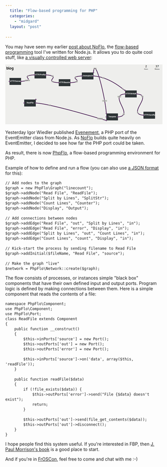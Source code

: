 ```yaml
---
  title: "Flow-based programming for PHP"
  categories: 
    - "midgard"
  layout: "post"

---
```

You may have seen my earlier [post about NoFlo](http://bergie.iki.fi/blog/desktop_summit_flow-based_programming/), the [flow-based programming](http://en.wikipedia.org/wiki/Flow-based_programming) tool I've written for Node.js. It allows you to do quite cool stuff, like [a visually controlled web server](http://universalruntime.tumblr.com/post/8998693776/node-js-powered-web-server-written-with-the-noflo):

![NoFlo-powered web server](/files/tumblr_lq12x0Sf481qies3uo1_500.png)

Yesterday Igor Wiedler published [Evenement](https://github.com/igorw/Evenement), a PHP port of the EventEmitter class from Node.js. As [NoFlo](https://github.com/bergie/noflo) builds quite heavily on EventEmitter, I decided to see how far the PHP port could be taken.

As result, there is now [PhpFlo](https://github.com/bergie/phpflo), a flow-based programming environment for PHP.

Example of how to define and run a flow (you can also use [a JSON format](https://github.com/bergie/phpflo/blob/master/examples/linecount/count.json) for this):

    // Add nodes to the graph
    $graph = new PhpFlo\Graph("linecount");
    $graph->addNode("Read File", "ReadFile");
    $graph->addNode("Split by Lines", "SplitStr");
    $graph->addNode("Count Lines", "Counter");
    $graph->addNode("Display", "Output");

    // Add connections between nodes
    $graph->addEdge("Read File", "out", "Split by Lines", "in");
    $graph->addEdge("Read File", "error", "Display", "in");
    $graph->addEdge("Split by Lines", "out", "Count Lines", "in");
    $graph->addEdge("Count Lines", "count", "Display", "in");

    // Kick-start the process by sending filename to Read File
    $graph->addInitial($fileName, "Read File", "source");

    // Make the graph "live"
    $network = PhpFlo\Network::create($graph);

The flow consists of processes, or instances simple "black box" components that have their own defined input and output ports. Program logic is defined by making connections between them. Here is a simple component that reads the contents of a file:

    namespace PhpFlo\Component;
    use PhpFlo\Component;
    use PhpFlo\Port;
    class ReadFile extends Component
    {
        public function __construct()
        {
            $this->inPorts['source'] = new Port();
            $this->outPorts['out'] = new Port();
            $this->outPorts['error'] = new Port();

            $this->inPorts['source']->on('data', array($this, 'readFile'));
        }

        public function readFile($data)
        {
            if (!file_exists($data)) {
                $this->outPorts['error']->send("File {$data} doesn't exist");
                return;
            }

            $this->outPorts['out']->send(file_get_contents($data));
            $this->outPorts['out']->disconnect();
        }
    }

I hope people find this system useful. If you're interested in FBP, then [J. Paul Morrison's book](http://www.jpaulmorrison.com/fbp/#More) is a good place to start.

And if you're in [FrOSCon](http://froscon.de/), feel free to come and chat with me :-)
